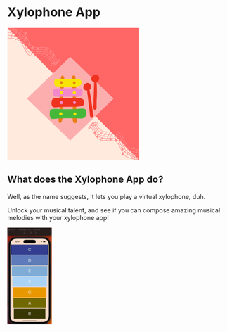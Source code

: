 # Xylophone App

<img src="xylophone-app/Assets.xcassets/AppIcon.appiconset/1024.png" width="300" height="300">
  
## What does the Xylophone App do? ##

Well, as the name suggests, it lets you play a virtual xylophone, duh.

Unlock your musical talent, and see if you can compose amazing musical melodies with your xylophone app!

<img src="xylophone-app/xylophone-app.gif" width="20%" height="20%">
